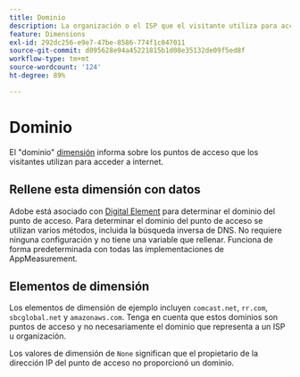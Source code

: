 ```yaml
---
title: Dominio
description: La organización o el ISP que el visitante utiliza para acceder a Internet.
feature: Dimensions
exl-id: 292dc256-e9e7-47be-8586-774f1c047011
source-git-commit: d095628e94a45221815b1d08e35132de09f5ed8f
workflow-type: tm+mt
source-wordcount: '124'
ht-degree: 89%

---
```


# Dominio

El &quot;dominio&quot; [dimensión](overview.md) informa sobre los puntos de acceso que los visitantes utilizan para acceder a internet.

## Rellene esta dimensión con datos

Adobe está asociado con [Digital Element](https://www.digitalelement.com/es/) para determinar el dominio del punto de acceso. Para determinar el dominio del punto de acceso se utilizan varios métodos, incluida la búsqueda inversa de DNS. No requiere ninguna configuración y no tiene una variable que rellenar. Funciona de forma predeterminada con todas las implementaciones de AppMeasurement.

## Elementos de dimensión

Los elementos de dimensión de ejemplo incluyen `comcast.net`, `rr.com`, `sbcglobal.net` y `amazonaws.com`. Tenga en cuenta que estos dominios son puntos de acceso y no necesariamente el dominio que representa a un ISP u organización.

Los valores de dimensión de `None` significan que el propietario de la dirección IP del punto de acceso no proporcionó un dominio.

